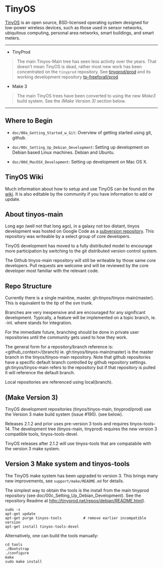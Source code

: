
TinyOS
======

[TinyOS](http://tinyos.net) is an open source, BSD-licensed operating system
designed for low-power wireless devices, such as those used in sensor networks,
ubiquitous computing, personal area networks, smart buildings, and smart meters.

---

- TinyProd
> The main Tinyos-Main tree has seen less activity over the years.  That doesn't
> mean TinyOS is dead, rather most new work has been concentrated on the ```tinyprod```
> repository.  See [tinyprod/prod](https://github.com/tinyprod/prod)
> and its working development repository [tp-freeforall/prod](https://github.com/tp-freeforall/prod)

- Make 3
> The main TinyOS trees have been converted to using the new *Make3* build system.
> See the *(Make Version 3)* section below.

----

Where to Begin
--------------

- `doc/00a_Getting_Started_w_Git`: Overview of getting started using git, github.

- `doc/00c_Setting_Up_Debian_Development`: Setting up development on Debian
  based Linux machines. Debian and Ubuntu.

- `doc/00d_MacOSX_Development`: Setting up development on Mac OS X.


TinyOS Wiki
-----------

Much information about how to setup and use TinyOS can be found on the
[wiki](http://tinyos.stanford.edu/tinyos-wiki/index.php/Main_Page).
It is also editable by the community if you have information to add or update.



About tinyos-main
-----------------

Long ago (well not that long ago), in a galaxy not too distant, tinyos
development was hosted on Google Code as a
[subversion repository](http://tinyos-main.googlecode.com/svn/trunk).
This repository was writeable by a select group of core developers.

TinyOS development has moved to a fully distributed model to encourage more
participation by switching to the git distributed version control system.

The Github tinyos-main repository will still be writeable by those same core
developers. Pull requests are welcome and will be reviewed by the core
developer most familiar with the relevant code.


Repo Structure
--------------

Currently there is a single mainline, master.  gh:tinyos/tinyos-main(master).
This is equivalent to the tip of the svn trunk.

Branches are very inexpensive and are encouraged for any significant development.
Typically, a feature will be implemented on a topic branch, ie. <feature>-int.
where <int> stands for integration.

For the immediate future, branching should be done in private user repositories
until the community gets used to how they work.

The general form for a repository/branch reference is: <github_context>/<repo>(branch)
ie. gh:tinyos/tinyos-main(master) is the master branch in the tinyos/tinyos-main
repository.   Note that github repositories have a specific default branch controlled
by github repository settings.   gh:tinyos/tinyos-main refers to the repository but
if that repository is pulled it will reference the default branch.

Local repositories are referenced using local(branch).


## (Make Version 3)
TinyOS development repositories (tinyos/tinyos-main, tinyprod/prod) use the Version
3 make build system (issue #190).  (see below).

Releases 2.1.2 and prior uses pre-version 3 tools and requires tinyos-tools-14.  The
development tree (tinyos-main, tinyprod) requires the new version 3 compatible tools,
tinyos-tools-devel.

TinyOS releases after 2.1.2 will use tinyos-tools that are compatabile with the version
3 make system.


Version 3 Make system and tinyos-tools
------------------------------------------
The TinyOS make system has been upgraded to version 3. This brings many new
improvements, see `support/make/README.md` for details.

The simplest way to obtain the tools is the install from the main tinyprod
repository (see doc/00c_Setting_Up_Debian_Development).  See the repository
Readme at http://tinyprod.net/repos/debian/README.html).

    sudo -s
    apt-get update
    apt-get purge tinyos-tools          # remove earlier incompatible version
    apt-get install tinyos-tools-devel


Alternatively, one can build the tools manually:

    cd tools
    ./Bootstrap
    ./configure
    make
    sudo make install
